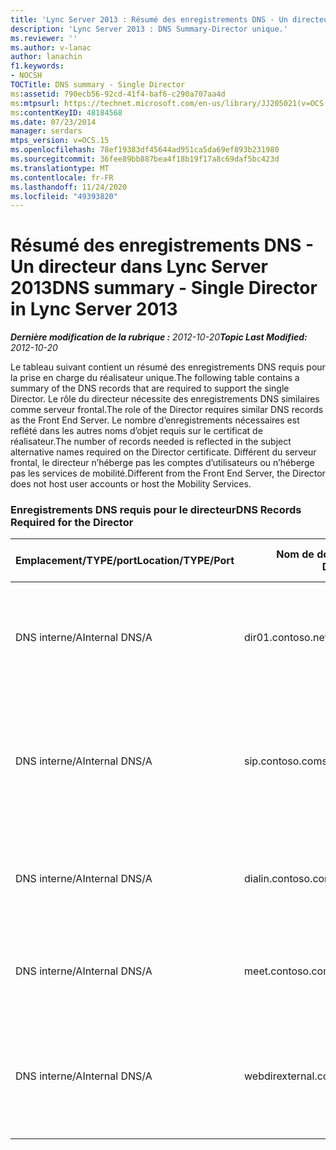 ```yaml
---
title: 'Lync Server 2013 : Résumé des enregistrements DNS - Un directeur'
description: 'Lync Server 2013 : DNS Summary-Director unique.'
ms.reviewer: ''
ms.author: v-lanac
author: lanachin
f1.keywords:
- NOCSH
TOCTitle: DNS summary - Single Director
ms:assetid: 790ecb56-92cd-41f4-baf6-c290a707aa4d
ms:mtpsurl: https://technet.microsoft.com/en-us/library/JJ205021(v=OCS.15)
ms:contentKeyID: 48184568
ms.date: 07/23/2014
manager: serdars
mtps_version: v=OCS.15
ms.openlocfilehash: 78ef19383df45644ad951ca5da69ef893b231980
ms.sourcegitcommit: 36fee89bb887bea4f18b19f17a8c69daf5bc423d
ms.translationtype: MT
ms.contentlocale: fr-FR
ms.lasthandoff: 11/24/2020
ms.locfileid: "49393820"
---
```

# <a name="dns-summary---single-director-in-lync-server-2013"></a><span data-ttu-id="77060-103">Résumé des enregistrements DNS - Un directeur dans Lync Server 2013</span><span class="sxs-lookup"><span data-stu-id="77060-103">DNS summary - Single Director in Lync Server 2013</span></span>

<div data-xmlns="http://www.w3.org/1999/xhtml">

<div class="topic" data-xmlns="http://www.w3.org/1999/xhtml" data-msxsl="urn:schemas-microsoft-com:xslt" data-cs="https://msdn.microsoft.com/">

<div data-asp="https://msdn2.microsoft.com/asp">



</div>

<div id="mainSection">

<div id="mainBody"><span data-ttu-id="77060-104">

<span> </span></span><span class="sxs-lookup"><span data-stu-id="77060-104">

<span> </span></span></span>

<span data-ttu-id="77060-105">_**Dernière modification de la rubrique :** 2012-10-20_</span><span class="sxs-lookup"><span data-stu-id="77060-105">_**Topic Last Modified:** 2012-10-20_</span></span>

<span data-ttu-id="77060-106">Le tableau suivant contient un résumé des enregistrements DNS requis pour la prise en charge du réalisateur unique.</span><span class="sxs-lookup"><span data-stu-id="77060-106">The following table contains a summary of the DNS records that are required to support the single Director.</span></span> <span data-ttu-id="77060-107">Le rôle du directeur nécessite des enregistrements DNS similaires comme serveur frontal.</span><span class="sxs-lookup"><span data-stu-id="77060-107">The role of the Director requires similar DNS records as the Front End Server.</span></span> <span data-ttu-id="77060-108">Le nombre d’enregistrements nécessaires est reflété dans les autres noms d’objet requis sur le certificat de réalisateur.</span><span class="sxs-lookup"><span data-stu-id="77060-108">The number of records needed is reflected in the subject alternative names required on the Director certificate.</span></span> <span data-ttu-id="77060-109">Différent du serveur frontal, le directeur n’héberge pas les comptes d’utilisateurs ou n’héberge pas les services de mobilité.</span><span class="sxs-lookup"><span data-stu-id="77060-109">Different from the Front End Server, the Director does not host user accounts or host the Mobility Services.</span></span>

### <a name="dns-records-required-for-the-director"></a><span data-ttu-id="77060-110">Enregistrements DNS requis pour le directeur</span><span class="sxs-lookup"><span data-stu-id="77060-110">DNS Records Required for the Director</span></span>

<table>
<colgroup>
<col style="width: 25%" />
<col style="width: 25%" />
<col style="width: 25%" />
<col style="width: 25%" />
</colgroup>
<thead>
<tr class="header">
<th><span data-ttu-id="77060-111">Emplacement/TYPE/port</span><span class="sxs-lookup"><span data-stu-id="77060-111">Location/TYPE/Port</span></span></th>
<th><span data-ttu-id="77060-112">Nom de domaine complet/enregistrement DNS</span><span class="sxs-lookup"><span data-stu-id="77060-112">FQDN/DNS Record</span></span></th>
<th><span data-ttu-id="77060-113">IP address/FQDN</span><span class="sxs-lookup"><span data-stu-id="77060-113">IP Address/FQDN</span></span></th>
<th><span data-ttu-id="77060-114">Cartes sur/Commentaires</span><span class="sxs-lookup"><span data-stu-id="77060-114">Maps to/Comments</span></span></th>
</tr>
</thead>
<tbody>
<tr class="odd">
<td><p><span data-ttu-id="77060-115">DNS interne/A</span><span class="sxs-lookup"><span data-stu-id="77060-115">Internal DNS/A</span></span></p></td>
<td><p><span data-ttu-id="77060-116">dir01.contoso.net</span><span class="sxs-lookup"><span data-stu-id="77060-116">dir01.contoso.net</span></span></p></td>
<td><p><span data-ttu-id="77060-117">directeur</span><span class="sxs-lookup"><span data-stu-id="77060-117">Director</span></span></p></td>
<td><p><span data-ttu-id="77060-118">Enregistrement hôte de Director utilisé pour la réplication et le serveur vers serveur</span><span class="sxs-lookup"><span data-stu-id="77060-118">Director host record used for replication and server to server</span></span></p></td>
</tr>
<tr class="even">
<td><p><span data-ttu-id="77060-119">DNS interne/A</span><span class="sxs-lookup"><span data-stu-id="77060-119">Internal DNS/A</span></span></p></td>
<td><p><span data-ttu-id="77060-120">sip.contoso.com</span><span class="sxs-lookup"><span data-stu-id="77060-120">sip.contoso.com</span></span></p></td>
<td><p><span data-ttu-id="77060-121">directeur</span><span class="sxs-lookup"><span data-stu-id="77060-121">Director</span></span></p></td>
<td><p><span data-ttu-id="77060-122">Protocole SIP (Session Initiation Protocol) à partir de l’interface latérale interne du serveur Edge</span><span class="sxs-lookup"><span data-stu-id="77060-122">Inbound session initiation protocol (SIP) from the internal Edge interface of the Edge Server</span></span></p></td>
</tr>
<tr class="odd">
<td><p><span data-ttu-id="77060-123">DNS interne/A</span><span class="sxs-lookup"><span data-stu-id="77060-123">Internal DNS/A</span></span></p></td>
<td><p><span data-ttu-id="77060-124">dialin.contoso.com</span><span class="sxs-lookup"><span data-stu-id="77060-124">dialin.contoso.com</span></span></p></td>
<td><p><span data-ttu-id="77060-125">directeur</span><span class="sxs-lookup"><span data-stu-id="77060-125">Director</span></span></p></td>
<td><p><span data-ttu-id="77060-126">A publié les services Web de numérotation à partir du proxy inverse</span><span class="sxs-lookup"><span data-stu-id="77060-126">Published dialin web services from reverse proxy</span></span></p></td>
</tr>
<tr class="even">
<td><p><span data-ttu-id="77060-127">DNS interne/A</span><span class="sxs-lookup"><span data-stu-id="77060-127">Internal DNS/A</span></span></p></td>
<td><p><span data-ttu-id="77060-128">meet.contoso.com</span><span class="sxs-lookup"><span data-stu-id="77060-128">meet.contoso.com</span></span></p></td>
<td><p><span data-ttu-id="77060-129">directeur</span><span class="sxs-lookup"><span data-stu-id="77060-129">Director</span></span></p></td>
<td><p><span data-ttu-id="77060-130">Publié les services Web à partir du proxy inverse</span><span class="sxs-lookup"><span data-stu-id="77060-130">Published meet web services from reverse proxy</span></span></p></td>
</tr>
<tr class="odd">
<td><p><span data-ttu-id="77060-131">DNS interne/A</span><span class="sxs-lookup"><span data-stu-id="77060-131">Internal DNS/A</span></span></p></td>
<td><p><span data-ttu-id="77060-132">webdirexternal.contoso.com</span><span class="sxs-lookup"><span data-stu-id="77060-132">webdirexternal.contoso.com</span></span></p></td>
<td><p><span data-ttu-id="77060-133">directeur</span><span class="sxs-lookup"><span data-stu-id="77060-133">Director</span></span></p></td>
<td><p><span data-ttu-id="77060-134">Publié et défini par les services Web externes du proxy inverse pour le directeur</span><span class="sxs-lookup"><span data-stu-id="77060-134">Published and defined by the reverse proxy Web Ticket external web services for the Director</span></span></p></td>
</tr>
</tbody>
</table><span data-ttu-id="77060-135">


</div>

<span> </span>

</div>

</div>

</span><span class="sxs-lookup"><span data-stu-id="77060-135">


</div>

<span> </span>

</div>

</div>

</span></span></div>

